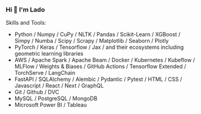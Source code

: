### Hi 👋 I'm Lado 
<!-- #### I am ML engineer / Data Scientist and Molecular Biologist with Bioinformatics skills -->

Skills and Tools: 

 - Python / Numpy / CuPy / NLTK / Pandas / Scikit-Learn / XGBoost / Simpy / Numba / Scipy / Scrapy / Matplotlib / Seaborn / Plotly 
 - PyTorch / Keras / Tensorflow / Jax / and their ecosystems including geometric learning libraries
 - AWS / Apache Spark / Apache Beam / Docker / Kubernetes / Kubeflow / MLFlow / Weights & Biases / GitHub Actions / Tensorflow Extended / TorchServe / LangChain 
 - FastAPI / SQLAlchemy / Alembic / Pydantic / Pytest / HTML / CSS / Javascript / React / Next / GraphQL
 - Git / Github / DVC
 - MySQL / PostgreSQL / MongoDB 
 - Microsoft Power BI / Tableau

<!---
VladimerKhasia/VladimerKhasia is a ✨ special ✨ repository because its `README.md` (this file) appears on your GitHub profile.
You can click the Preview link to take a look at your changes.
--->
<!-- - 👋 Hi, I’m @VladimerKhasia
- 👀 I’m interested in ...
- 🌱 I’m currently learning ...
- 💞️ I’m looking to collaborate on ...
- 📫 How to reach me ... -->
